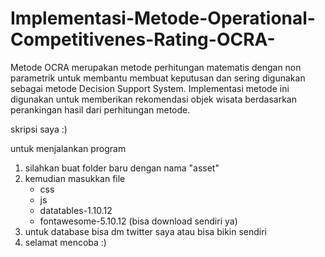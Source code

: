 # Implementasi-Metode-Operational-Competitivenes-Rating-OCRA-
Metode OCRA merupakan metode perhitungan matematis dengan non parametrik untuk membantu membuat keputusan
dan sering digunakan sebagai metode Decision Support System. Implementasi metode ini digunakan untuk memberikan rekomendasi objek wisata
berdasarkan perankingan hasil dari perhitungan metode.

skripsi saya :)

untuk menjalankan program
1. silahkan buat folder baru dengan nama "asset"
2. kemudian masukkan file
   - css
   - js
   - datatables-1.10.12
   - fontawesome-5.10.12 (bisa download sendiri ya)
3. untuk database bisa dm twitter saya atau bisa bikin sendiri
4. selamat mencoba :)
